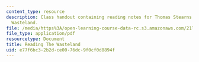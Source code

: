 ```yaml
---
content_type: resource
description: Class handout containing reading notes for Thomas Stearns Eliot's The
  Wasteland.
file: /media/https%3A/open-learning-course-data-rc.s3.amazonaws.com/21l-007-world-literatures-travel-writing-fall-2008/e77f6bc32b2dce0076dc9f0cf0d8894f_thewasteland_4.pdf
file_type: application/pdf
resourcetype: Document
title: Reading The Wasteland
uid: e77f6bc3-2b2d-ce00-76dc-9f0cf0d8894f
---
```

